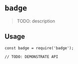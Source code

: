 # `badge`

> TODO: description

## Usage

```
const badge = require('badge');

// TODO: DEMONSTRATE API
```
